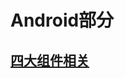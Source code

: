 # Android部分
## [四大组件相关](https://github.com/chen-eugene/Interview/blob/master/%E5%9B%9B%E5%A4%A7%E7%BB%84%E4%BB%B6%E7%9B%B8%E5%85%B3.md)
